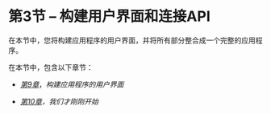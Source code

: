 # 第3节 – 构建用户界面和连接API

在本节中，您将构建应用程序的用户界面，并将所有部分整合成一个完整的应用程序。

在本节中，包含以下章节：

+   [*第9章*](B17493_09_Final_PD_ePub.xhtml#_idTextAnchor180)，*构建应用程序的用户界面*

+   [*第10章*](B17493_10_Final_PD_ePub.xhtml#_idTextAnchor204)*，我们才刚刚开始*
